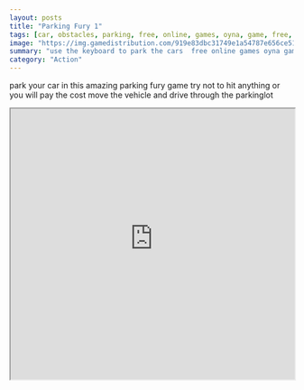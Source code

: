 ```yaml
---
layout: posts
title: "Parking Fury 1"
tags: [car, obstacles, parking, free, online, games, oyna, game, free, games, play, play, games]
image: "https://img.gamedistribution.com/919e83dbc31749e1a54787e656ce513b.jpg"
summary: "use the keyboard to park the cars  free online games oyna game free games play play games"
category: "Action"
---
```


park your car in this amazing parking fury game try not to hit anything or you will pay the cost move the vehicle and drive through the parkinglot

<iframe width="100%" height="480px;" src="https://html5.gamedistribution.com/919e83dbc31749e1a54787e656ce513b/"></iframe>